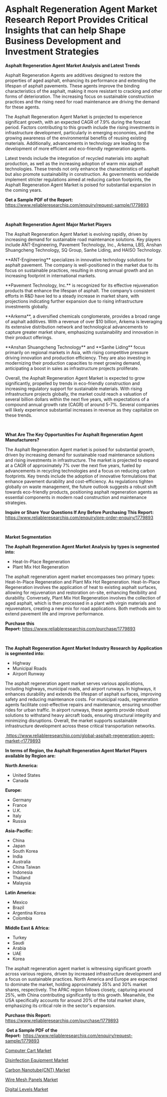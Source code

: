 <p><h1>Asphalt Regeneration Agent Market Research Report Provides Critical Insights that can help Shape Business Development and Investment Strategies</h1></p><p><strong>Asphalt Regeneration Agent Market Analysis and Latest Trends</strong></p>
<p><p>Asphalt Regeneration Agents are additives designed to restore the properties of aged asphalt, enhancing its performance and extending the lifespan of asphalt pavements. These agents improve the binding characteristics of the asphalt, making it more resistant to cracking and other forms of deterioration. The increasing focus on sustainable construction practices and the rising need for road maintenance are driving the demand for these agents.</p><p>The Asphalt Regeneration Agent Market is projected to experience significant growth, with an expected CAGR of 7.9% during the forecast period. Factors contributing to this growth include the rising investments in infrastructure development, particularly in emerging economies, and the growing awareness of the environmental benefits of reusing existing materials. Additionally, advancements in technology are leading to the development of more efficient and eco-friendly regeneration agents.</p><p>Latest trends include the integration of recycled materials into asphalt production, as well as the increasing adoption of warm mix asphalt technologies. These trends not only enhance the characteristics of asphalt but also promote sustainability in construction. As governments worldwide implement stricter regulations aimed at reducing carbon footprints, the Asphalt Regeneration Agent Market is poised for substantial expansion in the coming years.</p></p>
<p><strong>Get a Sample PDF of the Report:&nbsp;</strong> <a href="https://www.reliableresearchiq.com/enquiry/request-sample/1779893?utm_campaign=104&utm_medium=2&utm_source=Github&utm_content=ia&utm_term=19122024&utm_id=asphalt-regeneration-agent">https://www.reliableresearchiq.com/enquiry/request-sample/1779893</a></p>
<p>&nbsp;</p>
<p><strong>Asphalt Regeneration Agent Major Market Players</strong></p>
<p><p>The Asphalt Regeneration Agent Market is evolving rapidly, driven by increasing demand for sustainable road maintenance solutions. Key players include ANT-Engineering, Pavement Technology, Inc., Arkema, LBS, Anshan Shuangcheng Technology, SQ Group, Sanhe Liding, and HAISO Technology.</p><p>**ANT-Engineering** specializes in innovative technology solutions for asphalt pavement. The company is well-positioned in the market due to its focus on sustainable practices, resulting in strong annual growth and an increasing footprint in international markets. </p><p>**Pavement Technology, Inc.** is recognized for its effective rejuvenation products that enhance the lifespan of asphalt. The company’s consistent efforts in R&D have led to a steady increase in market share, with projections indicating further expansion due to rising infrastructure investments globally.</p><p>**Arkema**, a diversified chemicals conglomerate, provides a broad range of asphalt additives. With a revenue of over $10 billion, Arkema is leveraging its extensive distribution network and technological advancements to capture greater market share, emphasizing sustainability and innovation in their product offerings.</p><p>**Anshan Shuangcheng Technology** and **Sanhe Liding** focus primarily on regional markets in Asia, with rising competitive pressure driving innovation and production efficiency. They are also investing in modernizing their production capacities to meet growing demand, anticipating a boost in sales as infrastructure projects proliferate.</p><p>Overall, the Asphalt Regeneration Agent Market is expected to grow significantly, propelled by trends in eco-friendly construction and increasing regulatory support for sustainable materials. With rising infrastructure projects globally, the market could reach a valuation of several billion dollars within the next five years, with expectations of a compound annual growth rate (CAGR) of around 5-7%. Several companies will likely experience substantial increases in revenue as they capitalize on these trends.</p></p>
<p>&nbsp;</p>
<p><strong>What Are The Key Opportunities For Asphalt Regeneration Agent Manufacturers?</strong></p>
<p><p>The Asphalt Regeneration Agent market is poised for substantial growth, driven by increasing demand for sustainable road maintenance solutions and rising investments in infrastructure. The market is projected to expand at a CAGR of approximately 7% over the next five years, fueled by advancements in recycling technologies and a focus on reducing carbon footprints. Key trends include the adoption of innovative formulations that enhance pavement durability and cost-efficiency. As regulations tighten globally on waste management, the future outlook suggests a robust shift towards eco-friendly products, positioning asphalt regeneration agents as essential components in modern road construction and maintenance strategies.</p></p>
<p><strong>Inquire or Share Your Questions If Any Before Purchasing This Report:</strong> <a href="https://www.reliableresearchiq.com/enquiry/pre-order-enquiry/1779893?utm_campaign=104&utm_medium=2&utm_source=Github&utm_content=ia&utm_term=19122024&utm_id=asphalt-regeneration-agent">https://www.reliableresearchiq.com/enquiry/pre-order-enquiry/1779893</a></p>
<p>&nbsp;</p>
<p><strong>Market Segmentation</strong></p>
<p><strong>The Asphalt Regeneration Agent Market Analysis by types is segmented into:</strong></p>
<p><ul><li>Heat-In-Place Regeneration</li><li>Plant Mix Hot Regeneration</li></ul></p>
<p><p>The asphalt regeneration agent market encompasses two primary types: Heat-In-Place Regeneration and Plant Mix Hot Regeneration. Heat-In-Place Regeneration involves the application of heat to existing asphalt surfaces, allowing for rejuvenation and restoration on-site, enhancing flexibility and durability. Conversely, Plant Mix Hot Regeneration involves the collection of aged asphalt, which is then processed in a plant with virgin materials and rejuvenators, creating a new mix for road applications. Both methods aim to extend pavement life and improve performance.</p></p>
<p><strong>Purchase this Report:&nbsp;</strong><a href="https://www.reliableresearchiq.com/purchase/1779893?utm_campaign=104&utm_medium=2&utm_source=Github&utm_content=ia&utm_term=19122024&utm_id=asphalt-regeneration-agent">https://www.reliableresearchiq.com/purchase/1779893</a></p>
<p>&nbsp;</p>
<p><strong>The Asphalt Regeneration Agent Market Industry Research by Application is segmented into:</strong></p>
<p><ul><li>Highway</li><li>Municipal Roads</li><li>Airport Runway</li></ul></p>
<p><p>The asphalt regeneration agent market serves various applications, including highways, municipal roads, and airport runways. In highways, it enhances durability and extends the lifespan of asphalt surfaces, improving safety and reducing maintenance costs. For municipal roads, regeneration agents facilitate cost-effective repairs and maintenance, ensuring smoother rides for urban traffic. In airport runways, these agents provide robust solutions to withstand heavy aircraft loads, ensuring structural integrity and minimizing disruptions. Overall, the market supports sustainable infrastructure development across these critical transportation networks.</p></p>
<p><a href="https://www.reliableresearchiq.com/global-asphalt-regeneration-agent-market-r1779893?utm_campaign=104&utm_medium=2&utm_source=Github&utm_content=ia&utm_term=19122024&utm_id=asphalt-regeneration-agent">&nbsp;https://www.reliableresearchiq.com/global-asphalt-regeneration-agent-market-r1779893</a></p>
<p><strong>In terms of Region, the Asphalt Regeneration Agent Market Players available by Region are:</strong></p>
<p>
    <p> <strong> North America: </strong>
        <ul>
            <li>United States</li>
            <li>Canada</li>
        </ul>
        </p> 
    <p> <strong> Europe: </strong>
        <ul>
            <li>Germany</li>
            <li>France</li>
            <li>U.K.</li>
            <li>Italy</li>
            <li>Russia</li>
        </ul>
        </p> 
    <p> <strong> Asia-Pacific: </strong>
        <ul>
            <li>China</li>
            <li>Japan</li>
            <li>South Korea</li>
            <li>India</li>
            <li>Australia</li>
            <li>China Taiwan</li>
            <li>Indonesia</li>
            <li>Thailand</li>
            <li>Malaysia</li>
        </ul>
        </p> 
    <p> <strong> Latin America: </strong>
        <ul>
            <li>Mexico</li>
            <li>Brazil</li>
            <li>Argentina Korea</li>
            <li>Colombia</li>
        </ul>
        </p> 
    <p> <strong> Middle East & Africa: </strong>
        <ul>
            <li>Turkey</li>
            <li>Saudi</li>
            <li>Arabia</li>
            <li>UAE</li>
            <li>Korea</li>
        </ul>
    </p>
    </p>
<p><p>The asphalt regeneration agent market is witnessing significant growth across various regions, driven by increased infrastructure development and a focus on sustainable practices. North America and Europe are expected to dominate the market, holding approximately 35% and 30% market shares, respectively. The APAC region follows closely, capturing around 25%, with China contributing significantly to this growth. Meanwhile, the USA specifically accounts for around 20% of the total market share, emphasizing its critical role in the sector's expansion.</p></p>
<p><strong>Purchase this Report: </strong><a href="https://www.reliableresearchiq.com/purchase/1779893?utm_campaign=104&utm_medium=2&utm_source=Github&utm_content=ia&utm_term=19122024&utm_id=asphalt-regeneration-agent">https://www.reliableresearchiq.com/purchase/1779893</a></p>
<p>&nbsp;<strong>Get a Sample PDF of the Report:&nbsp;&nbsp;</strong><a href="https://www.reliableresearchiq.com/enquiry/request-sample/1779893?utm_campaign=104&utm_medium=2&utm_source=Github&utm_content=ia&utm_term=19122024&utm_id=asphalt-regeneration-agent">https://www.reliableresearchiq.com/enquiry/request-sample/1779893</a></p>
<p><strong></strong></p>
<p><p><a href="https://www.linkedin.com/pulse/computer-cart-market-analysis-type-application-geography-rising-oqtaf?utm_campaign=104&utm_medium=2&utm_source=Github&utm_content=ia&utm_term=19122024&utm_id=asphalt-regeneration-agent">Computer Cart Market</a></p><p><a href="https://www.linkedin.com/pulse/precise-information-disinfection-equipment-market-size-share-pdc8f?utm_campaign=104&utm_medium=2&utm_source=Github&utm_content=ia&utm_term=19122024&utm_id=asphalt-regeneration-agent">Disinfection Equipment Market</a></p><p><a href="https://github.com/sherikacas30/Market-Research-Report-List-1/blob/main/carbon-nanotubecnt-market.md?utm_campaign=104&utm_medium=2&utm_source=Github&utm_content=ia&utm_term=19122024&utm_id=asphalt-regeneration-agent">Carbon Nanotube(CNT) Market</a></p><p><a href="https://www.linkedin.com/pulse/future-wire-mesh-panels-market-industry-overview-growth-ruxof?utm_campaign=104&utm_medium=2&utm_source=Github&utm_content=ia&utm_term=19122024&utm_id=asphalt-regeneration-agent">Wire Mesh Panels Market</a></p><p><a href="https://www.linkedin.com/pulse/in-depth-analysis-size-digital-levels-market-its-rapidgrowth-mwebf?utm_campaign=104&utm_medium=2&utm_source=Github&utm_content=ia&utm_term=19122024&utm_id=asphalt-regeneration-agent">Digital Levels Market</a></p></p>